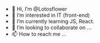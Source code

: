 - 👋 Hi, I’m @Lotosflower
- 👀 I’m interested in IT (front-end)
- 🌱 I’m currently learning JS, React.
- 💞️ I’m looking to collaborate on ...
- 📫 How to reach me ...

<!---
Lotosflower/Lotosflower is a ✨ special ✨ repository because its `README.md` (this file) appears on your GitHub profile.
You can click the Preview link to take a look at your changes.
--->
